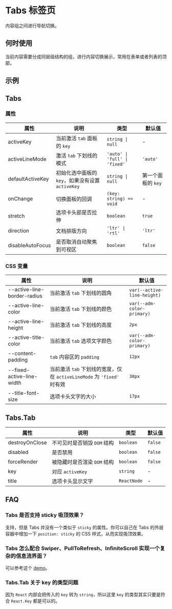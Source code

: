 # Tabs 标签页

内容组之间进行导航切换。

## 何时使用

当前内容需要分成同层级结构的组，进行内容切换展示，常用在表单或者列表的顶部。

## 示例

<code src="./demos/demo1.tsx"></code>

<code src="./demos/demo2.tsx"></code>

<code src="./demos/demo3.tsx"></code>

<code src="./demos/demo4.tsx"></code>

<code src="./demos/demo5.tsx"></code>

## Tabs

### 属性

| 属性 | 说明 | 类型 | 默认值 |
| --- | --- | --- | --- |
| activeKey | 当前激活 `tab` 面板的 `key` | `string \| null` | - |
| activeLineMode | 激活 `tab` 下划线的模式 | `'auto' \| 'full' \| 'fixed'` | `'auto'` |
| defaultActiveKey | 初始化选中面板的 `key`，如果没有设置 `activeKey` | `string \| null` | 第一个面板的 `key` |
| onChange | 切换面板的回调 | `(key: string) => void` | - |
| stretch | 选项卡头部是否拉伸 | `boolean` | `true` |
| direction | 文档排版方向 | `'ltr' \| 'rtl'` | `'ltr'` |
| disableAutoFocus | 是否取消自动聚焦到可视区 | `boolean` | `false` |

### CSS 变量

| 属性 | 说明 | 默认值 |
| --- | --- | --- |
| --active-line-border-radius | 当前激活 `tab` 下划线的圆角 | `var(--active-line-height)` |
| --active-line-color | 当前激活 `tab` 下划线的颜色 | `var(--adm-color-primary)` |
| --active-line-height | 当前激活 `tab` 下划线的高度 | `2px` |
| --active-title-color | 当前激活 `tab` 选项文字颜色 | `var(--adm-color-primary)` |
| --content-padding | `tab` 内容区的 `padding` | `12px` |
| --fixed-active-line-width | 当前激活 `tab` 下划线的宽度，仅在 `activeLineMode` 为 `'fixed'` 时有效 | `30px` |
| --title-font-size | 选项卡头文字的大小 | `17px` |

## Tabs.Tab

| 属性           | 说明                        | 类型        | 默认值  |
| -------------- | --------------------------- | ----------- | ------- |
| destroyOnClose | 不可见时是否销毁 `DOM` 结构 | `boolean`   | `false` |
| disabled       | 是否禁用                    | `boolean`   | `false` |
| forceRender    | 被隐藏时是否渲染 `DOM` 结构 | `boolean`   | `false` |
| key            | 对应 `activeKey`            | `string`    | -       |
| title          | 选项卡头显示文字            | `ReactNode` | -       |

## FAQ

### Tabs 是否支持 sticky 吸顶效果？

支持，但是 Tabs 并没有一个类似于 `sticky` 的属性。你可以自己在 Tabs 的外层容器中增加一下 `position: sticky` 的 CSS 样式，从而实现吸顶效果。

### Tabs 怎么配合 Swiper、PullToRefresh、InfiniteScroll 实现一个复杂的信息流界面？

可以参考这个 [demo](https://codesandbox.io/s/mystifying-glitter-knpc7u?file=/src/components/getPullToRefreshlData.tsx)。

### Tabs.Tab 关于 key 的类型问题

因为 `React` 内部会把传入的 `key` 转为 `string`，所以这里 `key` 的类型其实只要是符合 `React.Key` 都是可以的。

